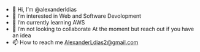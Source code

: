 - 👋 Hi, I’m @alexanderldias
- 👀 I’m interested in Web and Software Devolopment
- 🌱 I’m currently learning AWS
- 💞️ I’m not looking to collaborate At the moment but reach out if you have an idea
- 📫 How to reach me AlexanderLdias2@gmail.com

<!---
alexanderldias/alexanderldias is a ✨ special ✨ repository because its `README.md` (this file) appears on your GitHub profile.
You can click the Preview link to take a look at your changes.
--->
